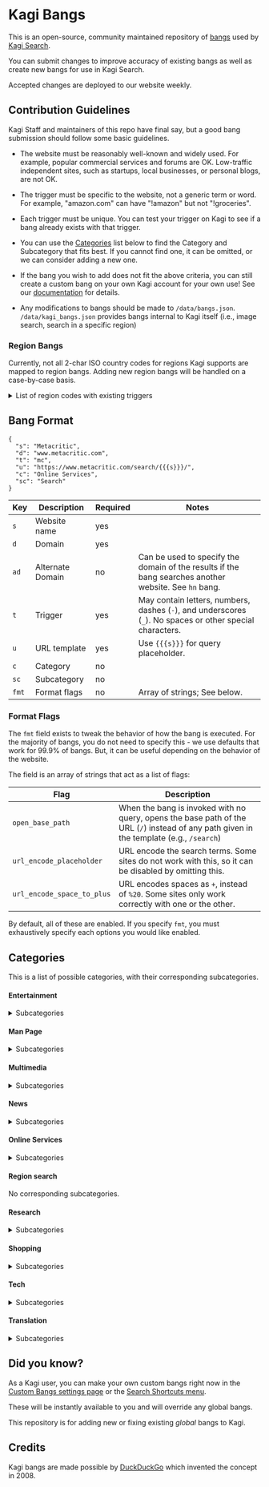 # Kagi Bangs

This is an open-source, community maintained repository of [bangs](https://help.kagi.com/kagi/features/bangs.html) used by [Kagi Search](https://kagi.com).

You can submit changes to improve accuracy of existing bangs as well as create new bangs for use in Kagi Search.

Accepted changes are deployed to our website weekly.


## Contribution Guidelines

Kagi Staff and maintainers of this repo have final say, but a good bang submission should follow some basic guidelines.

- The website must be reasonably well-known and widely used.
  For example, popular commercial services and forums are OK.
  Low-traffic independent sites, such as startups, local businesses, or personal blogs, are not OK.

- The trigger must be specific to the website, not a generic term or word.
  For example, "amazon.com" can have "!amazon" but not "!groceries".

- Each trigger must be unique.
  You can test your trigger on Kagi to see if a bang already exists with that trigger.

- You can use the [Categories](#categories) list below to find the Category and Subcategory that fits best.
  If you cannot find one, it can be omitted, or we can consider adding a new one.

- If the bang you wish to add does not fit the above criteria, you can still create a custom bang on your own Kagi account for your own use!
  See our [documentation](https://help.kagi.com/kagi/features/bangs.html#custom-bangs) for details.

- Any modifications to bangs should be made to `/data/bangs.json`. `/data/kagi_bangs.json` provides bangs internal to Kagi itself (i.e., image search, search in a specific region)

### Region Bangs

Currently, not all 2-char ISO country codes for regions Kagi supports are mapped to region bangs.
Adding new region bangs will be handled on a case-by-case basis.

<details>
<summary>List of region codes with existing triggers</summary>

| Trigger | Current site                      | Category        | Region                                       |
| ------- | --------------------------------- | --------------- | -------------------------------------------- |
| ac      | Allociné                          | Entertainment   | Ascension Island                             |
| ad      | Ask Different                     | Entertainment   | Andorra                                      |
| ae      | aliexpress.com                    | Shopping        | United Arab Emirates                         |
| af      | Acronym Finder                    | Research        | Afghanistan                                  |
| ag      | Android Geeks                     | Tech            | Antigua and Barbuda                          |
| ai      | Kagi Assistant                    |                 | Anguilla                                     |
| al      | AniList                           | Entertainment   | Albania                                      |
| am      | Amazon.com                        | Shopping        | Armenia                                      |
| ao      | Amazon Orders                     | Shopping        | Angola                                       |
| as      | Kagi Assistant                    |                 | American Samoa                               |
| aw      | Arch Linux Wiki                   | Tech            | Aruba                                        |
| ax      | androidxref                       | Tech            | Åland Islands                                |
| az      | Amazon.com                        | Shopping        | Azerbaijan                                   |
| ba      | Beer Advocate                     | Entertainment   | Bosnia and Herzegovina                       |
| bb      | Bitbucket                         | Tech            | Barbados                                     |
| bd      | baidu                             | Online Services | Bangladesh                                   |
| bf      | BuzzFeed                          | Entertainment   | Burkina Faso                                 |
| bg      | BibleGateway                      | Online Services | Bulgaria                                     |
| bh      | B&H Photo Video                   | Shopping        | Bahrain                                      |
| bi      | Bing Images                       | Online Services | Burundi                                      |
| bl      | The British Library Catalogue     | Research        | Saint Barthélemy                             |
| bm      | bing maps                         | Online Services | Bermuda                                      |
| bn      | Barnes and Noble                  | Shopping        | Brunei                                       |
| bo      | Boerse Online                     | News            | Bolivia                                      |
| bq      | BloombergQuint                    | News            | Bonaire, Sint Eustatius and Saba             |
| bs      | Bing Shopping                     | Shopping        | Bahamas                                      |
| bt      | Microsoft/Bing Translator         | Online Services | Bhutan                                       |
| bv      | Bing Videos                       | Online Services | Bouvet Island                                |
| bw      | Bing Weather                      | News            | Botswana                                     |
| cc      | Openverse Creative Commons Search | Online Services | Cocos (Keeling) Islands                      |
| cd      | Collins Dictionary                | Research        | Congo, Democratic Republic of the            |
| cg      | CultureGraph                      | Research        | Congo                                        |
| ci      | CodeIgniter                       | Tech            | Côte d'Ivoire                                |
| ck      | Chefkoch.de                       | Research        | Cook Islands                                 |
| cl      | Craigslist                        | Shopping        | Chile                                        |
| cr      | codereview.stackexchange.com      | Tech            | Costa Rica                                   |
| cu      | CanIUse                           | Tech            | Cuba                                         |
| cv      | Cross Validated                   | Tech            | Cabo Verde                                   |
| cw      | CodeWars                          | Tech            | Curaçao                                      |
| dj      | Django documentation              | Tech            | Djibouti                                     |
| dm      | Daily Motion                      | Multimedia      | Dominica                                     |
| do      | DigitalOcean                      | Tech            | Dominican Republic                           |
| dz      | Deezer                            | Multimedia      | Algeria                                      |
| ec      | Ecosia                            | Online Services | Ecuador                                      |
| ee      | Kagi Search                       | Tech            | Estonia                                      |
| eg      | Kagi Search                       | Entertainment   | Egypt                                        |
| eh      | English Heritage                  | Entertainment   | Western Sahara                               |
| er      | Erowid                            | Research        | Eritrea                                      |
| et      | El Tiempo                         | News            | Ethiopia                                     |
| fi      | finanzen.net                      | Online Services | Finland                                      |
| fj      | Funnyjunk                         | Entertainment   | Fiji                                         |
| fk      | Flipkart                          | Shopping        | Falkland Islands                             |
| fm      | Filmaster                         | Multimedia      | Micronesia (Federated States of)             |
| fo      | File.org                          | Research        | Faroe Islands                                |
| ga      | Google Australia                  | Online Services | Gabon                                        |
| gd      | Google Docs                       | Online Services | Grenada                                      |
| ge      | Google Encrypted                  | Online Services | Georgia                                      |
| gf      | Google Finance                    | Online Services | French Guiana                                |
| gg      | Google Groups                     | Online Services | Guernsey                                     |
| gh      | GitHub                            | Tech            | Ghana                                        |
| gi      | Google Images                     | Online Services | Gibraltar                                    |
| gl      | OpenGL                            | Tech            | Greenland                                    |
| gm      | Google Maps                       | Online Services | Gambia                                       |
| gn      | Google News                       | News            | Guinea                                       |
| gp      | Google Play                       | Tech            | Guadeloupe                                   |
| gq      | GQ                                | News            | Equatorial Guinea                            |
| gr      | Goodreads                         | Multimedia      | Greece                                       |
| gs      | Google Shopping                   | Online Services | South Georgia and the South Sandwich Islands |
| gt      | Google Translate                  | Online Services | Guatemala                                    |
| gu      | Kagi Search                       | News            | Guam                                         |
| gw      | Gentoo Wiki                       | Tech            | Guinea-Bissau                                |
| gy      | Google                            | Online Services | Guyana                                       |
| hk      | HackTips                          | Tech            | Hong Kong                                    |
| hm      | HERE maps                         | Online Services | Heard Island and McDonald Islands            |
| hn      | Hacker News                       | Tech            | Honduras                                     |
| ht      | HookTube                          | Multimedia      | Haiti                                        |
| ie      | Kagi Search                       | Online Services | Ireland                                      |
| is      | Ilmainen Sanakirja                | Online Services | Iceland                                      |
| je      | Tanoshii Japanese                 | Research        | Jersey                                       |
| jm      | Joe Monster                       | Entertainment   | Jamaica                                      |
| jo      | Jotrin Electronics                | Shopping        | Jordan                                       |
| kg      | KG-Portal                         | Entertainment   | Kyrgyzstan                                   |
| kh      | Kubeapps Hub                      | Tech            | Cambodia                                     |
| ki      | Kagi Assistant (with Ki)          | Tech            | Kiribati                                     |
| km      | Karaoke Mugen                     | Multimedia      | Comoros                                      |
| kn      | Knoema                            | Research        | Saint Kitts and Nevis                        |
| kp      | Kupujemprodajem                   | Shopping        | North Korea                                  |
| la      | Langenscheidt                     | Research        | Laos                                         |
| lb      | letterboxd                        | Entertainment   | Lebanon                                      |
| lc      | Laracasts                         | Tech            | Saint Lucia                                  |
| li      | LinkedIn                          | Online Services | Liechtenstein                                |
| lk      | LolKing                           | Entertainment   | Sri Lanka                                    |
| ls      | LittleSis                         | Research        | Lesotho                                      |
| lt      | LibraryThing                      | Multimedia      | Lithuania                                    |
| lu      | Liberty University                | Research        | Luxembourg                                   |
| lv      | Livermore library                 | Research        | Latvia                                       |
| ma      | Memory Alpha                      | Entertainment   | Morocco                                      |
| mc      | Metacritic                        | Online Services | Monaco                                       |
| md      | Microsoft Docs                    | Tech            | Moldova                                      |
| me      | Mass Effect Wiki                  | Entertainment   | Montenegro                                   |
| mf      | Morguefile                        | Multimedia      | Saint Martin                                 |
| mh      | The Monster Hunter Wiki           | Entertainment   | Marshall Islands                             |
| mk      | Mechanical Keyboards              | Shopping        | North Macedonia                              |
| ml      | Google Maps Lite                  | Online Services | Mali                                         |
| mm      | Macmillan Dictionary              | Online Services | Myanmar                                      |
| mn      | medicinanet                       | Research        | Mongolia                                     |
| mo      | MathOverflow                      | Research        | Macao                                        |
| mp      | MenuPages                         | Research        | Northern Mariana Islands                     |
| mq      | MapQuest                          | Online Services | Martinique                                   |
| mr      | Mac Rumors                        | Tech            | Mauritania                                   |
| ms      | Microsoft                         | Tech            | Montserrat                                   |
| mt      | Multitran                         | Research        | Malta                                        |
| mu      | MacUpdate                         | Tech            | Mauritius                                    |
| mv      | Myvideo                           | Multimedia      | Maldives                                     |
| mw      | Merriam-Webster Dictionary        | Research        | Malawi                                       |
| mx      | MxToolbox                         | Tech            | Mexico                                       |
| mz      | Mittelbayerische Zeitung          | News            | Mozambique                                   |
| na      | NAVER                             | Online Services | Namibia                                      |
| nc      | Namecheap                         | Tech            | New Caledonia                                |
| ne      | Newegg                            | Shopping        | Niger                                        |
| nf      | Netflix                           | Entertainment   | Norfolk Island                               |
| ng      | AngularJS                         | Tech            | Nigeria                                      |
| ni      | National Instruments              | Tech            | Nicaragua                                    |
| np      | The Noun Project                  | Multimedia      | Nepal                                        |
| nr      | Nixpkgs Repository                | Tech            | Nauru                                        |
| nu      | Nu.nl                             | News            | Niue                                         |
| pa      | Páginas Amarillas                 | Online Services | Panama                                       |
| pe      | Dicionário Porto Editora          | Research        | Peru                                         |
| pf      | PrintFriendly                     | Online Services | French Polynesia                             |
| pg      | Project Gutenberg                 | Multimedia      | Papua New Guinea                             |
| ph      | Product Hunt                      | Shopping        | Philippines                                  |
| pk      | Peekier                           | Research        | Pakistan                                     |
| pm      | pubmed                            | Research        | Saint Pierre and Miquelon                    |
| pn      | Amazon Prime NOW                  | Shopping        | Pitcairn                                     |
| pr      | PR Vademecum Argentina            | Research        | Puerto Rico                                  |
| ps      | Playstation                       | Shopping        | Palestine                                    |
| pw      | Pricewatch                        | Shopping        | Palau                                        |
| py      | Python                            | Tech            | Paraguay                                     |
| ro      | admin.ch                          | Research        | Romania                                      |
| ru      | RedUSERS                          | Tech            | Russia                                       |
| rw      | RationalWiki                      | Research        | Rwanda                                       |
| sa      | Scientific American               | News            | Saudi Arabia                                 |
| sb      | SwagBucks                         | Online Services | Solomon Islands                              |
| sc      | SoundCloud                        | Multimedia      | Seychelles                                   |
| sd      | SlickDeals                        | Shopping        | Sudan                                        |
| sg      | Sourcegraph                       | Tech            | Singapore                                    |
| sh      | Shodan                            | Tech            | Saint Helena, Ascension and Tristan da Cunha |
| sj      | sitejabber                        | Online Services | Svalbard and Jan Mayen                       |
| sk      | Songkick                          | Entertainment   | Slovakia                                     |
| sl      | Setlist.fm                        | Multimedia      | Sierra Leone                                 |
| sm      | Smashing Magazine                 | News            | San Marino                                   |
| sn      | SoylentNews                       | News            | Senegal                                      |
| so      | Stack Overflow                    | Tech            | Somalia                                      |
| sr      | reddit                            | Entertainment   | Suriname                                     |
| ss      | SurreySearch                      | Research        | South Sudan                                  |
| st      | stocktwits                        | News            | Sao Tome and Principe                        |
| sv      | Voat                              | Entertainment   | El Salvador                                  |
| sx      | Stack Exchange                    | Online Services | Sint Maarten                                 |
| sy      | Big Huge  Thesaurus               | Research        | Syria                                        |
| sz      | Süddeutsche Zeitung               | News            | Eswatini                                     |
| ta      | tripadvisor                       | Research        | Tristan da Cunha                             |
| tc      | Techcrunch                        | Tech            | Turks and Caicos Islands                     |
| td      | TimeAndDate                       | Online Services | Chad                                         |
| tf      | Tensor Flow                       | Tech            | French Southern Territories                  |
| tj      | Taco John's                       | Shopping        | Tajikistan                                   |
| tl      | Team Liquid                       | Entertainment   | Timor-Leste                                  |
| tm      | Trade Me                          | Shopping        | Turkmenistan                                 |
| tn      | Times Now                         | News            | Tunisia                                      |
| tr      | Google Translate                  | Translation     | Turkey                                       |
| tt      | Texas Tribune                     | News            | Trinidad and Tobago                          |
| tv      | tv.com                            | Entertainment   | Tuvalu                                       |
| tz      | timeanddate                       | News            | Tanzania                                     |
| ug      | Ultimate Guitar                   | Entertainment   | Uganda                                       |
| va      | Vim Awesome                       | Tech            | Vatican City                                 |
| vc      | VoucherCodes                      | Shopping        | Saint Vincent and the Grenadines             |
| ve      | VideoETA                          | Entertainment   | Venezuela                                    |
| vg      | Google                            | Online Services | British Virgin Islands                       |
| wf      | fr.wikipedia.org                  | Online Services | Wallis and Futuna                            |
| ws      | Wikisource                        | Multimedia      | Samoa                                        |
| yt      | YouTube                           | Multimedia      | Mayotte                                      |
| zw      | Zelda Wiki                        | Entertainment   | Zimbabwe                                     |

</details>

## Bang Format

```jsonc
{
  "s": "Metacritic",
  "d": "www.metacritic.com",
  "t": "mc",
  "u": "https://www.metacritic.com/search/{{{s}}}/",
  "c": "Online Services",
  "sc": "Search"
}
```

Key   | Description  | Required | Notes
------|--------------|----------|------
`s`   | Website name | yes      |
`d`   | Domain       | yes      |
`ad`  | Alternate Domain | no   | Can be used to specify the domain of the results if the bang searches another website. See `hn` bang.
`t`   | Trigger      | yes      | May contain letters, numbers, dashes (`-`), and underscores (`_`). No spaces or other special characters.
`u`   | URL template | yes      | Use `{{{s}}}` for query placeholder.
`c`   | Category     | no       |
`sc`  | Subcategory  | no       |
`fmt` | Format flags | no       | Array of strings; See below.

### Format Flags

The `fmt` field exists to tweak the behavior of how the bang is executed.
For the majority of bangs, you do not need to specify this - we use defaults that work for 99.9% of bangs.
But, it can be useful depending on the behavior of the website.

The field is an array of strings that act as a list of flags:

Flag                       | Description
---------------------------|----------------------
`open_base_path`           | When the bang is invoked with no query, opens the base path of the URL (`/`) instead of any path given in the template (e.g., `/search`)
`url_encode_placeholder`   | URL encode the search terms. Some sites do not work with this, so it can be disabled by omitting this.
`url_encode_space_to_plus` | URL encodes spaces as `+`, instead of `%20`. Some sites only work correctly with one or the other.

By default, all of these are enabled.
If you specify `fmt`, you must exhaustively specify each options you would like enabled.

## Categories

This is a list of possible categories, with their corresponding subcategories.

#### Entertainment

<details>
<summary>Subcategories</summary>

  - Audio
  - Blogs
  - Blogs (intl)
  - Comics
  - Events
  - Forum
  - Games (Minecraft)
  - Games (Pokemon)
  - Games (WOW)
  - Games (general)
  - Games (offline)
  - Games (specific)
  - Misc
  - Movies
  - Music
  - Radio
  - Sports
  - TV

</details>

#### Man Page

<details>
<summary>Subcategories</summary>

  - Sysadmin

</details>

#### Multimedia

<details>
<summary>Subcategories</summary>

  - Books
  - Docs
  - Games (general)
  - General
  - Images
  - Movies
  - Music
  - Music (Folk)
  - Music (Lyrics)
  - Video

</details>

#### News

<details>
<summary>Subcategories</summary>

  - Aggregators
  - Broadcast
  - Business
  - International
  - Magazine
  - Magazine (car)
  - Magazine (fashion)
  - Newspaper
  - Newspaper (intl)
  - Online
  - Specialty
  - Weather

</details>

#### Online Services

<details>
<summary>Subcategories</summary>

  - Events
  - Google
  - Jobs
  - Maps
  - Search
  - Search (DDG)
  - Search (Private)
  - Search (Real-time)
  - Search (non-US)
  - Social
  - Social (intl)
  - Social news/links
  - Sysadmin
  - Tools
  - Tools (URLs)
  - Tools (fundraising)
  - Tracking

</details>

#### Region search

No corresponding subcategories.

#### Research

<details>
<summary>Subcategories</summary>

  - Academic
  - Academic (biology)
  - Academic (math/cs)
  - Food
  - Government
  - Health
  - Law
  - Learning
  - Learning (intl)
  - Local
  - Real Estate
  - Reference
  - Reference (fun)
  - Reference (religion)
  - Reference (science)
  - Reference (words intl)
  - Reference (words)
  - Topical
  - Travel

</details>

#### Shopping

<details>
<summary>Subcategories</summary>

  - Big box/department
  - Online
  - Online (deals)
  - Online (intl)
  - Online (marketplace)
  - Services
  - Tech
  - Tech (domains)

</details>

#### Tech

<details>
<summary>Subcategories</summary>

  - Blogs
  - Blogs (intl)
  - Chakra
  - Companies
  - Cryptocurrency
  - Design
  - Domains
  - Downloads
  - Downloads (add-ons)
  - Downloads (apps)
  - Downloads (code)
  - Downloads (software)
  - Language (perl)
  - Languages (.net)
  - Languages (Crystal)
  - Languages (Mathematica)
  - Languages (Matlab)
  - Languages (c++)
  - Languages (clojure)
  - Languages (cocoa)
  - Languages (coldfusion)
  - Languages (csharp)
  - Languages (d)
  - Languages (erlang)
  - Languages (go)
  - Languages (haskell)
  - Languages (html)
  - Languages (java)
  - Languages (javascript)
  - Languages (latex)
  - Languages (lisp)
  - Languages (lua)
  - Languages (other)
  - Languages (perl)
  - Languages (php)
  - Languages (python)
  - Languages (r)
  - Languages (racket)
  - Languages (ruby)
  - Languages (scala)
  - Languages (scheme)
  - Languages (vala)
  - Languages (nix)
  - Libraries/Frameworks
  - Libraries/Frameworks (KDE)
  - Libraries/Frameworks (wordpress)
  - Programming
  - Search (DDG)
  - Startups
  - Sysadmin
  - Sysadmin (Arch)
  - Sysadmin (Fedora)
  - Sysadmin (FreeBSD)
  - Sysadmin (Gentoo)
  - Sysadmin (RedHat)
  - Sysadmin (Ubuntu)
  - Sysadmin (debian)
  - Sysadmin (man)
  - Sysadmin (network)
  - Sysadmin (packages)
  - Tools
  - Tools (URLs)

</details>

#### Translation

<details>
<summary>Subcategories</summary>

  - General
  - Google

</details>

## Did you know?

As a Kagi user, you can make your own custom bangs right now in the [Custom Bangs settings page](https://help.kagi.com/kagi/features/bangs.html#custom-bangs) or the [Search Shortcuts menu](https://help.kagi.com/kagi/features/search-shortcuts.html).

These will be instantly available to you and will override any global bangs.

This repository is for adding new or fixing existing *global* bangs to Kagi.


## Credits

Kagi bangs are made possible by [DuckDuckGo](https://duckduckgo.com) which invented the concept in 2008.
